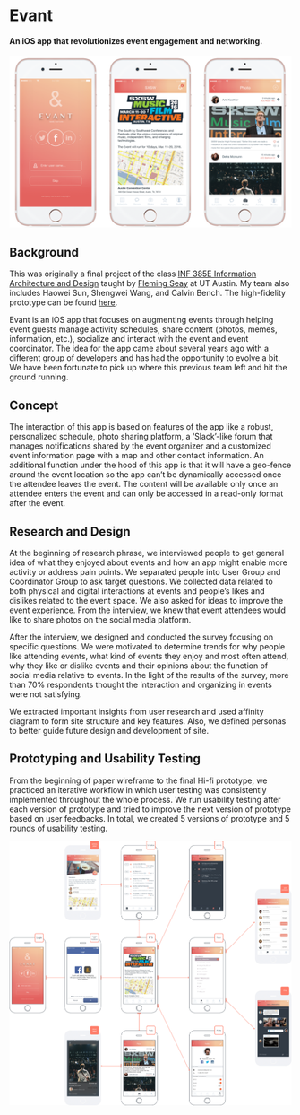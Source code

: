# Evant

#### An iOS app that revolutionizes event engagement and networking.

![Evant](../../images/design/evant-1.png "Evant")

## Background

This was originally a final project of the class [INF 385E Information Architecture and Design](https://www.ischool.utexas.edu/courses/class_details?ClassID=3832) taught by [Fleming Seay](http://www.cs.cmu.edu/~afseay/) at UT Austin. My team also includes Haowei Sun, Shengwei Wang, and Calvin Bench. The high-fidelity prototype can be found [here](https://invis.io/F96U3AB5J).

Evant is an iOS app that focuses on augmenting events through helping event guests manage activity schedules, share content (photos, memes, information, etc.), socialize and interact with the event and event coordinator. The idea for the app came about several years ago with a different group of developers and has had the opportunity to evolve a bit. We have been fortunate to pick up where this previous team left and hit the ground running.

## Concept

The interaction of this app is based on features of the app like a robust, personalized schedule, photo sharing platform, a ‘Slack’-like forum that manages notifications shared by the event organizer and a customized event information page with a map and other contact information. An additional function under the hood of this app is that it will have a geo-fence around the event location so the app can’t be dynamically accessed once the attendee leaves the event. The content will be available only once an attendee enters the event and can only be accessed in a read-only format after the event.

## Research and Design

At the beginning of research phrase, we interviewed people to get general idea of what they enjoyed about events and how an app might enable more activity or address pain points. We separated people into User Group and Coordinator Group to ask target questions. We collected data related to both physical and digital interactions at events and people’s likes and dislikes related to the event space. We also asked for ideas to improve the event experience. From the interview, we knew that event attendees would like to share photos on the social media platform.

After the interview, we designed and conducted the survey focusing on specific questions. We were motivated to determine trends for why people like attending events, what kind of events they enjoy and most often attend, why they like or dislike events and their opinions about the function of social media relative to events. In the light of the results of the survey, more than 70% respondents thought the interaction and organizing in events were not satisfying.

We extracted important insights from user research and used affinity diagram to form site structure and key features. Also, we defined personas to better guide future design and development of site.

## Prototyping and Usability Testing

From the beginning of paper wireframe to the final Hi-fi prototype, we practiced an iterative workflow in which user testing was consistently implemented throughout the whole process. We run usability testing after each version of prototype and tried to improve the next version of prototype based on user feedbacks. In total, we created 5 versions of prototype and 5 rounds of usability testing.

![Evant](../../images/design/evant-2.png "Evant")
